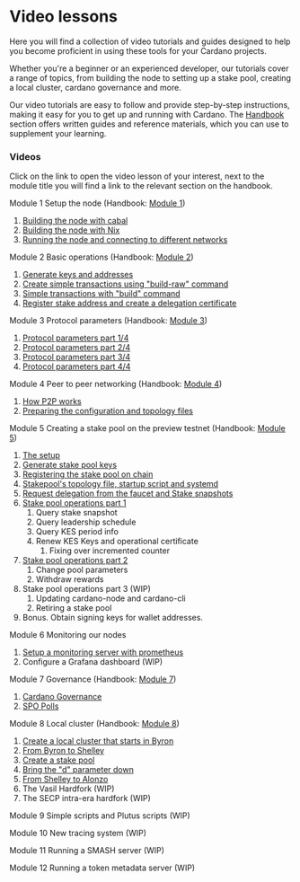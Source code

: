 # Video lessons

Here you will find a collection of video tutorials and guides designed to help you become proficient in using these tools for your Cardano projects.

Whether you're a beginner or an experienced developer, our tutorials cover a range of topics, from building the node to setting up a stake pool, creating a local cluster, cardano governance and more.&#x20;

Our video tutorials are easy to follow and provide step-by-step instructions, making it easy for you to get up and running with Cardano. The [Handbook](handbook/) section offers written guides and reference materials, which you can use to supplement your learning.&#x20;

### Videos

Click on the link to open the video lesson of your interest, next to the module title you will find a link to the relevant section on the handbook.



Module 1 Setup the node (Handbook: [Module 1](handbook/module-1-build-and-run-the-node/))&#x20;

1. [Building the node with cabal](https://youtu.be/csqvbw3F\_BU)
2. [Building the node with Nix](https://youtu.be/iREukg3-JSM)
3. [Running the node and connecting to different networks](https://youtu.be/YlUljmlCPYs)

Module 2 Basic operations (Handbook: [Module 2](building-and-running-the-node/))

1. [Generate keys and addresses](https://youtu.be/8ZYuiRxPAZc)
2. [Create simple transactions using "build-raw" command](https://youtu.be/rbst\_uiGpI4)
3. [Simple transactions with "build" command](https://youtu.be/AVz\_zsDd6wE)
4. [Register stake address and create a delegation certificate](https://youtu.be/m0BmjjNt19w)

Module 3 Protocol parameters (Handbook: [Module 3](protocol-parameters-and-configuration-files/))

1. [Protocol parameters part 1/4](https://youtu.be/Czwc4U3B5k8)
2. [Protocol parameters part 2/4](https://youtu.be/aZgmopk09aM)
3. [Protocol parameters part 3/4](https://youtu.be/mJZSHfBr5aQ)
4. [Protocol parameters part 4/4](https://youtu.be/uK7m5xdl\_Tw)

Module 4 Peer to peer networking (Handbook: [Module 4](peer-to-peer-p2p-networking.md))

1. [How P2P works](https://youtu.be/7YyCJ3fDN0I)
2. [Preparing the configuration and topology files](https://youtu.be/hOFVL6gjFrw)

Module 5 Creating a stake pool on the preview testnet (Handbook: [Module 5](create-a-stake-pool/))

1. [The setup](https://youtu.be/6AQaPdmxnfo)
2. [Generate stake pool keys](https://youtu.be/xydi4\_pqOdo)
3. [Registering the stake pool on chain](https://youtu.be/9UK\_EFG-nkA)
4. [Stakepool's topology file, startup script and systemd](https://youtu.be/1CaMmsgFPnw)
5. [Request delegation from the faucet and Stake snapshots ](https://youtu.be/t5BOFmy6IYg)
6. [Stake pool operations part 1](https://youtu.be/NCdsk75-7NA)
   1. Query stake snapshot
   2. Query leadership schedule
   3. Query KES period info
   4. Renew KES Keys and operational certificate
      1. Fixing over incremented counter
7. [Stake pool operations part 2](https://youtu.be/2LHCWyvM4Lc)
   1. Change pool parameters
   2. Withdraw rewards
8. Stake pool operations part 3 (WIP)
   1. Updating cardano-node and cardano-cli
   2. Retiring a stake pool
9. Bonus. Obtain signing keys for wallet addresses.&#x20;

Module 6 Monitoring our nodes

1. [Setup a monitoring server with prometheus](https://youtu.be/iqAmwhk7djE)
2. Configure a Grafana dashboard (WIP)

Module 7  Governance (Handbook: [Module 7](cardano-governance/))

1. [Cardano Governance](https://youtu.be/biUHK1UDkAY)
2. [SPO Polls](https://youtu.be/pGiZzH5caL8)

Module 8 Local cluster (Handbook: [Module 8](setting-up-a-local-cluster/))

1. [Create a local cluster that starts in Byron](https://youtu.be/2oAonlDUcNY)
2. [From Byron to Shelley](https://youtu.be/8Sp2ljOrXXw)
3. [Create a stake pool](https://youtu.be/0svni-Dy4zM)
4. [Bring the "d" parameter down ](https://youtu.be/LNUzmhdGPbY)
5. [From Shelley to Alonzo](https://youtu.be/mFyutul\_5mU)
6. The Vasil Hardfork (WIP)
7. The SECP intra-era hardfork (WIP)

Module 9 Simple scripts and Plutus scripts (WIP)

Module 10 New tracing system (WIP)

Module 11 Running a SMASH server (WIP)

Module 12 Running a token metadata server (WIP)
